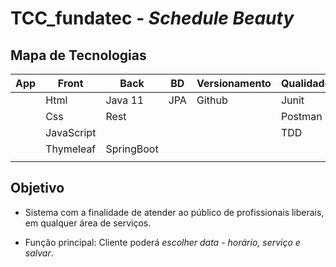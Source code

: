 
# TCC_fundatec -  *Schedule Beauty*

## Mapa de Tecnologias
|App     |Front      |Back       |BD        |Versionamento |Qualidade  |Segurança  |
|--------|-----------|-----------|----------|--------------|-----------|-----------|
|        |Html       |Java 11    |JPA       |Github        |Junit      |           |
|        |Css        |Rest       |          |              |Postman    |           |
|        |JavaScript |           |          |              |TDD        |           |
|        |Thymeleaf  |SpringBoot |          |              |           |           |
|        |           |           |          |              |           |           |

## Objetivo

* Sistema com a finalidade de atender ao público de profissionais liberais, em qualquer área de serviços. 

* Função principal: Cliente poderá *escolher data - horário, serviço e salvar*. 
